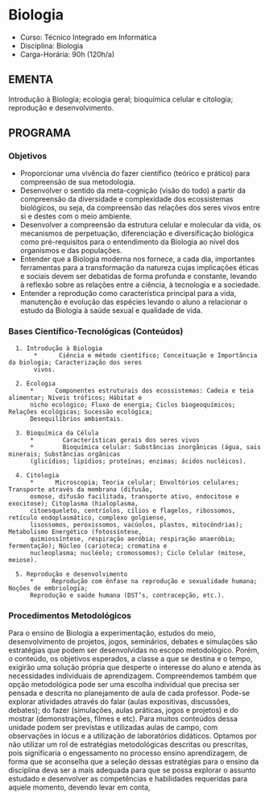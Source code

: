 # Biologia 


* Curso: Técnico Integrado em Informática
* Disciplina: Biologia                                                                    
* Carga-Horária: 90h (120h/a)

## EMENTA
Introdução à Biologia; ecologia geral; bioquímica celular e citologia; reprodução e desenvolvimento.
## PROGRAMA
### Objetivos

*   Proporcionar uma vivência do fazer científico (teórico e prático) para compreensão de sua metodologia.
*   Desenvolver o sentido da meta-cognição (visão do todo) a partir da compreensão da diversidade e
    complexidade dos ecossistemas biológicos, ou seja, da compreensão das relações dos seres vivos entre si e
    destes com o meio ambiente.
*   Desenvolver a compreensão da estrutura celular e molecular da vida, os mecanismos de perpetuação,
    diferenciação e diversificação biológica como pré-requisitos para o entendimento da Biologia ao nível dos
    organismos e das populações.
*    Entender que a Biologia moderna nos fornece, a cada dia, importantes ferramentas para a transformação da
    natureza cujas implicações éticas e sociais devem ser debatidas de forma profunda e constante, levando à
    reflexão sobre as relações entre a ciência, à tecnologia e a sociedade.
*   Entender a reprodução como característica principal para a vida, manutenção e evolução das espécies levando
    o aluno a relacionar o estudo da Biologia à saúde sexual e qualidade de vida.

### Bases Científico-Tecnológicas (Conteúdos)

      1. Introdução à Biologia
           *      Ciência e método científico; Conceituação e Importância da biologia; Caracterização dos seres
           vivos.

      2. Ecologia
          *      Componentes estruturais dos ecossistemas: Cadeia e teia alimentar; Níveis tróficos; Hábitat e
          nicho ecológico; Fluxo de energia; Ciclos biogeoquímicos; Relações ecológicas; Sucessão ecológica;
          Desequilíbrios ambientais.

      3. Bioquímica da Célula
          *        Características gerais dos seres vivos
          *        Bioquímica celular: Substâncias inorgânicas (água, sais minerais; Substâncias orgânicas
          (glicídios; lipídios; proteínas; enzimas; ácidos nucléicos).

      4. Citologia
          *      Microscopia; Teoria celular; Envoltórios celulares; Transporte através da membrana (difusão,
          osmose, difusão facilitada, transporte ativo, endocitose e exocitose); Citoplasma (hialoplasma,
          citoesqueleto, centríolos, cílios e flagelos, ribossomos, retículo endoplasmático, complexo golgiense,
          lisossomos, peroxissomos, vacúolos, plastos, mitocôndrias); Metabolismo Energético (fotossíntese,
          quimiossíntese, respiração aeróbia; respiração anaeróbia; fermentação); Núcleo (carioteca; cromatina e
          nucleoplasma; nucléolo; cromossomos); Ciclo Celular (mitose, meiose).

      5. Reprodução e desenvolvimento
          *     Reprodução com ênfase na reprodução e sexualidade humana; Noções de embriologia;
          Reprodução e saúde humana (DST’s, contracepção, etc.).

### Procedimentos Metodológicos

Para o ensino de Biologia a experimentação, estudos do meio, desenvolvimento de projetos, jogos, seminários,
debates e simulações são estratégias que podem ser desenvolvidas no escopo metodológico. Porém, o conteúdo,
os objetivos esperados, a classe a que se destina e o tempo, exigirão uma solução própria que desperte o interesse
do aluno e atenda às necessidades individuais de aprendizagem. Compreendemos também que opção
metodológica pode ser uma escolha individual que precisa ser pensada e descrita no planejamento de aula de cada
professor.
Pode-se explorar atividades através do falar (aulas expositivas, discussões, debates); do fazer (simulações, aulas
práticas, jogos e projetos) e do mostrar (demonstrações, filmes e etc). Para muitos conteúdos dessa unidade podem
ser previstas e utilizadas aulas de campo, com observações in lócus e a utilização de laboratórios didáticos.
Optamos por não utilizar um rol de estratégias metodológicas descritas ou prescritas, pois significaria o
engessamento no processo ensino aprendizagem, de forma que se aconselha que a seleção dessas estratégias
para o ensino da disciplina deva ser a mais adequada para que se possa explorar o assunto estudado e
desenvolver as competências e habilidades requeridas para aquele momento, devendo levar em conta,